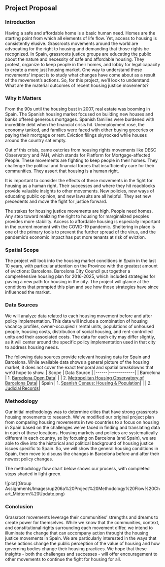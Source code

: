 ## Project Proposal

### Introduction
Having a safe and affordable home is a basic human need. Homes are the starting point from which all elements of life flow. Yet, access to housing is consistently elusive. Grassroots movements around the world are advocating for the right to housing and demanding that those rights be recognized. In Spain, grassroots justice groups are educating the public about the nature and necessity of safe and affordable housing. They protest, organize to keep people in their homes, and lobby for legal capacity to create a more just housing market. One way to understand these movements’ impact is to study what changes have come about as a result of the movement’s actions. So, for this project, we’ll look to understand: What are the material outcomes of recent housing justice movements?

### Why It Matters

From the 90s until the housing bust in 2007, real estate was booming in Spain. The Spanish housing market focused on building new houses and banks offered generous mortgages. Spanish families were burdened with incredible debt when the financial crisis hit. Unemployment rose, the economy tanked, and families were faced with either buying groceries or paying their mortgage or rent. Eviction filings skyrocked while houses around the country sat empty. 

Out of this crisis, came outcries from housing rights movements like DESC Observatory and PAH, which stands for Platform for Mortgage-affected People. These movements are fighting to keep people in their homes. They challenge the political and financial forces that insufficiently care for their communities. They assert that housing is a human right.
 
It is important to consider the effects of these movements in the fight for housing as a human right. Their successes and where they hit roadblocks provide valuable insights to other movements. New policies, new ways of educating public opinion, and new lawsuits are all helpful. They set new precedents and move the fight for justice forward.
 
The stakes for housing justice movements are high. People need homes. Any step toward realizing the right to housing for marginalized peoples provides more stability.  Access to affordable housing is especially important in the current moment with the COVID-19 pandemic. Sheltering in place is one of the primary tools to prevent the further spread of the virus, and the pandemic’s economic impact has put more tenants at risk of eviction.

### Spatial Scope
The project will look into the housing market conditions in Spain in the last 10 years, with particular attention on the Province with the greatest amount of evictions: Barcelona. Barcelona City Council put together a comprehensive housing plan for 2016-2025, which included strategies for paving a new path for housing in the city. The project will glance at the conditions that prompted this plan and see how those strategies have since influenced the market. 

### Data Sources
We will analyze data related to each housing movement before and after policy implementation. This data will include a combination of housing vacancy profiles, owner-occupied / rental units, populations of unhoused people, housing costs, distribution of social housing, and rent-controlled units and their associated costs. The data for each city may differ slightly, as it will center around the specific policy implementation used in that city to address housing needs. 

The following data sources provide relevant housing data for Spain and Barcelona. While available data shows a general picture of the housing market, it does not cover the exact temporal and spatial breakdowns that we'd hope to show. 
| Scope | Data Source |
|------|-------------|
| Barcelona | 1. [Barcelona Open Data](https://opendata-ajuntament.barcelona.cat/data/en/organization/habitatge?page=1)|
|                  | 2. [Metropolitan Housing Observatory of Barcelona Data](https://www.ohb.cat/#vis)|
| Spain | 1. [Spanish Census: Housing & Population](https://www.ine.es/censos2011/tablas/InformeAccesibilidad.do)|
|                  | 2. [Judicial Records](https://www.poderjudicial.es/cgpj/es/Temas/Estadistica-Judicial/Estudios-e-Informes/Efecto-de-la-Crisis-en-los-organos-judiciales/)|


### Methodology 
Our initial methodology was to determine cities that have strong grassroots housing movements to research. We’ve modified our original project plan from comparing housing movements in two countries to a focus on housing in Spain based on the challenges we’ve faced in finding and translating data in each of these locations. Housing markets and policies are systematically different in each country, so by focusing on Barcelona (and Spain), we are able to dive into the historical and political background of housing justice issues specific to Spain. So, we will show the general housing conditions in Spain, then move to discuss the changes in Barcelona before and after their newest policy changes.

The methodology flow chart below shows our process, with completed steps shaded in light green.

![plot](Group Assignments/Images/up206a%20Project%20Methodology%20Flow%20Chart_Midterm%20Update.png)

### Conclusion
Grassroot movements leverage their communities’ strengths and dreams to create power for themselves. While we know that the communities, context, and constitutional rights surrounding each movement differ, we intend to illuminate the change that can accompany action throught the housing justice movements in Spain. We are particularly interested in the ways that these actions change the public perception of the value of housing and how governing bodies change their housing practices. We hope that these insights - both the challenges and successes - will offer encouragement to other movements to continue the fight for housing for all. 
